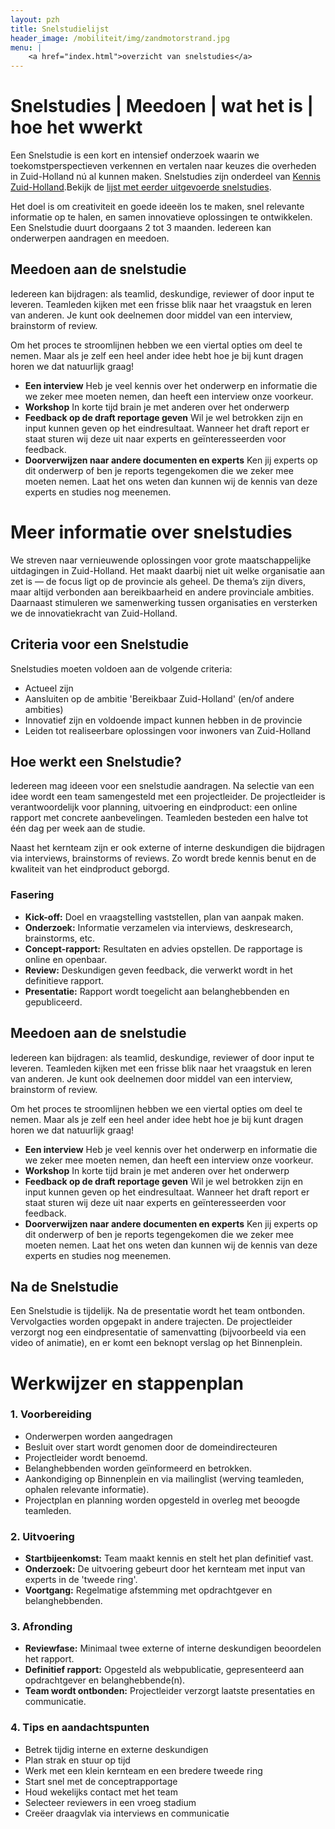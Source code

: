 ```yaml
---
layout: pzh
title: Snelstudielijst
header_image: /mobiliteit/img/zandmotorstrand.jpg
menu: |
    <a href="index.html">overzicht van snelstudies</a>
---
```

# Snelstudies | Meedoen | wat  het is | hoe het wwerkt

Een Snelstudie is een kort en intensief onderzoek waarin we toekomstperspectieven verkennen en vertalen naar keuzes die overheden in Zuid-Holland nú al kunnen maken. Snelstudies zijn onderdeel van [Kennis Zuid-Holland](https://kennis.zuid-holland.nl).Bekijk de [lijst met eerder uitgevoerde snelstudies](snelstudies).

<p>Het doel is om creativiteit en goede ideeën los te maken, snel relevante informatie op te halen, en samen innovatieve oplossingen te ontwikkelen. Een Snelstudie duurt doorgaans 2 tot 3 maanden. Iedereen kan onderwerpen aandragen en meedoen.</p>


## Meedoen aan de snelstudie
Iedereen kan bijdragen: als teamlid, deskundige, reviewer of door input te leveren. Teamleden kijken met een frisse blik naar het vraagstuk en leren van anderen. Je kunt ook deelnemen door middel van een interview, brainstorm of review.

Om het proces te stroomlijnen hebben we een viertal opties om deel te nemen. Maar als je zelf een heel ander idee hebt hoe je bij kunt dragen horen we dat natuurlijk graag!  
- **Een interview** Heb je veel kennis over het onderwerp en informatie die we zeker mee moeten nemen, dan heeft een interview onze voorkeur. 
- **Workshop** In korte tijd brain je met anderen over het onderwerp
- **Feedback op de draft reportage geven** Wil je wel betrokken zijn en input kunnen geven op het eindresultaat. Wanneer het draft report er staat sturen wij deze uit naar experts en geïnteresseerden voor feedback. 
- **Doorverwijzen naar andere documenten en experts** Ken jij experts op dit onderwerp of ben je reports tegengekomen die we zeker mee moeten nemen. Laat het ons weten dan kunnen wij de kennis van deze experts en studies nog meenemen. 


# Meer informatie over snelstudies
We streven naar vernieuwende oplossingen voor grote maatschappelijke uitdagingen in Zuid-Holland. Het maakt daarbij niet uit welke organisatie aan zet is — de focus ligt op de provincie als geheel. De thema’s zijn divers, maar altijd verbonden aan bereikbaarheid en andere provinciale ambities. Daarnaast stimuleren we samenwerking tussen organisaties en versterken we de innovatiekracht van Zuid-Holland.

## Criteria voor een Snelstudie
Snelstudies moeten voldoen aan de volgende criteria:
- Actueel zijn
- Aansluiten op de ambitie 'Bereikbaar Zuid-Holland' (en/of andere ambities)
- Innovatief zijn en voldoende impact kunnen hebben in de provincie
- Leiden tot realiseerbare oplossingen voor inwoners van Zuid-Holland

## Hoe werkt een Snelstudie?

Iedereen mag ideeen voor een snelstudie aandragen. Na selectie van een idee wordt een team samengesteld met een projectleider. De projectleider is verantwoordelijk voor planning, uitvoering en eindproduct: een online rapport met concrete aanbevelingen. Teamleden besteden een halve tot één dag per week aan de studie.

Naast het kernteam zijn er ook externe of interne deskundigen die bijdragen via interviews, brainstorms of reviews. Zo wordt brede kennis benut en de kwaliteit van het eindproduct geborgd.

### Fasering
- **Kick-off:** Doel en vraagstelling vaststellen, plan van aanpak maken.
- **Onderzoek:** Informatie verzamelen via interviews, deskresearch, brainstorms, etc.
- **Concept-rapport:** Resultaten en advies opstellen. De rapportage is online en openbaar.
- **Review:** Deskundigen geven feedback, die verwerkt wordt in het definitieve rapport.
- **Presentatie:** Rapport wordt toegelicht aan belanghebbenden en gepubliceerd.


## Meedoen aan de snelstudie

Iedereen kan bijdragen: als teamlid, deskundige, reviewer of door input te leveren. Teamleden kijken met een frisse blik naar het vraagstuk en leren van anderen. Je kunt ook deelnemen door middel van een interview, brainstorm of review.

Om het proces te stroomlijnen hebben we een viertal opties om deel te nemen. Maar als je zelf een heel ander idee hebt hoe je bij kunt dragen horen we dat natuurlijk graag!  
- **Een interview** Heb je veel kennis over het onderwerp en informatie die we zeker mee moeten nemen, dan heeft een interview onze voorkeur. 
- **Workshop** In korte tijd brain je met anderen over het onderwerp
- **Feedback op de draft reportage geven** Wil je wel betrokken zijn en input kunnen geven op het eindresultaat. Wanneer het draft report er staat sturen wij deze uit naar experts en geïnteresseerden voor feedback. 
- **Doorverwijzen naar andere documenten en experts** Ken jij experts op dit onderwerp of ben je reports tegengekomen die we zeker mee moeten nemen. Laat het ons weten dan kunnen wij de kennis van deze experts en studies nog meenemen. 


## Na de Snelstudie

Een Snelstudie is tijdelijk. Na de presentatie wordt het team ontbonden. Vervolgacties worden opgepakt in andere trajecten. De projectleider verzorgt nog een eindpresentatie of samenvatting (bijvoorbeeld via een video of animatie), en er komt een beknopt verslag op het Binnenplein.

# Werkwijzer en stappenplan

### 1. Voorbereiding
- Onderwerpen worden aangedragen
- Besluit over start wordt genomen door de domeindirecteuren
- Projectleider wordt benoemd.
- Belanghebbenden worden geïnformeerd en betrokken.
- Aankondiging op Binnenplein en via mailinglist (werving teamleden, ophalen relevante informatie).
- Projectplan en planning worden opgesteld in overleg met beoogde teamleden.

### 2. Uitvoering
- **Startbijeenkomst:** Team maakt kennis en stelt het plan definitief vast.
- **Onderzoek:** De uitvoering gebeurt door het kernteam met input van experts in de 'tweede ring'.
- **Voortgang:** Regelmatige afstemming met opdrachtgever en belanghebbenden.

### 3. Afronding

- **Reviewfase:** Minimaal twee externe of interne deskundigen beoordelen het rapport.
- **Definitief rapport:** Opgesteld als webpublicatie, gepresenteerd aan opdrachtgever en belanghebbende(n).
- **Team wordt ontbonden:** Projectleider verzorgt laatste presentaties en communicatie.

### 4. Tips en aandachtspunten
- Betrek tijdig interne en externe deskundigen
- Plan strak en stuur op tijd
- Werk met een klein kernteam en een bredere tweede ring
- Start snel met de conceptrapportage
- Houd wekelijks contact met het team
- Selecteer reviewers in een vroeg stadium
- Creëer draagvlak via interviews en communicatie
<br>
